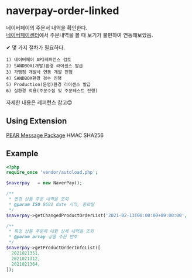 # naverpay-order-linked  
네이버페이의 주문서 내역을 확인한다.  
[네이버페이센터](https://admin.pay.naver.com/)에서 주문내역을 볼 때 보기가 불편하여 연동해보았음.

✔ 몇 가지 절차가 필요하다.

`1) 네이버페이 API레퍼런스 검토`  
`2) SANDBOX(개발)환경 라이센스 발급`  
`3) 가맹점 개발사 연동 개발 진행`  
`4) SANDBOX환경 검수 진행`  
`5) Production(운영)환경 라이센스 발급`    
`6) 실환경 적용(주문수집 및 주문테스트 진행)`  

자세한 내용은 레퍼런스 참고😊

## Using Extension
[PEAR Message Package](https://pear.php.net/package/Message) HMAC SHA256  

## Example
```php
<?php
require_once 'vendor/autoload.php';

$naverpay   = new NaverPay();

/**
 * 변경 상품 주문 내역을 조회
 * @param ISO 8601 date 시작, 종료일
 */
$naverpay->getChangedProductOrderList('2021-02-13T00:00:00+09:00:00', '2021-02-14T00:00:00+09:00:00');  

/**
 * 특정 상품 주문에 대한 상세 내역을 조회
 * @param array 상품 주문 번호
 */
$naverpay->getProductOrderInfoList([
  2021021351,
  2021021312,
  2021021364,
]);
```






